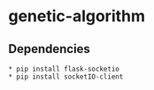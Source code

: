 # genetic-algorithm

## Dependencies

```
* pip install flask-socketio
* pip install socketIO-client
```